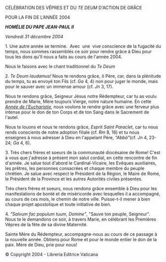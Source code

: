 CÉLÉBRATION DES VÊPRES ET DU *TE DEUM* D'ACTION DE GRÂCE

POUR LA FIN DE L’ANNÉE 2004

***HOMÉLIE DU PAPE JEAN-PAUL II***

*Vendredi 31 décembre 2004*

1. Une autre année se termine.  Avec  une  vive conscience de la fugacité du temps, nous sommes rassemblés ce soir pour rendre grâce à Dieu pour tous les dons qu'Il nous a faits au cours de l'année 2004.

Nous le faisons avec le chant traditionnel du *Te Deum*

2. *Te Deum laudamus!* Nous te rendons grâce, ô Père, car, dans la plénitude du temps, tu as envoyé ton Fils (cf. *Ga* 4, 4) non pour juger le monde, mais pour le sauver avec un immense amour (cf. *Jn* 3, 17).

Nous te rendons grâce, Seigneur Jésus notre Rédempteur, car tu as voulu prendre de Marie, Mère toujours Vierge, notre nature humaine. En cette *[Année de l'Eucharistie](http://www.vatican.va/holy_father/special_features/eucharist/index_fr.html)*, nous voulons te rendre grâce avec une ferveur plus intense pour le don de ton Corps et de ton Sang dans le Sacrement de l'autel.

Nous te louons et nous te rendons grâce, *Esprit Saint Paraclet*, car tu nous rends conscients de notre adoption filiale (cf. *Rm* 8, 16) et tu nous enseignes à nous adresser à Dieu en l'appelant Père, *"Abbà"*(cf. *Jn* 4, 23-24; *Ga* 4, 6).

3. Très chers frères et soeurs de la communauté diocésaine de Rome! C'est à vous que j'adresse à présent mon salut cordial, en cette rencontre de fin d'année. Je salue tout d'abord le Cardinal-Vicaire, les Evêques auxiliaires, les prêtres, les personnes consacrées et chaque membre du peuple chrétien. Je salue avec respect le Président de la Région, le Maire de Rome, le Président de la Province et les autres Autorités civiles présentes.

Très chers frères et soeurs, nous rendons grâce ensemble à Dieu pour les manifestations de bonté et de miséricorde avec lesquelles il a accompagné, au cours de ces mois, le chemin de notre ville. Puisse-t-il mener à bien chaque projet apostolique et toute initiative de bien.

4. *"Salvum fac populum tuum, Domine"*, "Sauve ton peuple, Seigneur". Nous te le demandons ce soir, à travers Marie, en célébrant les Premières Vêpres de la fête de sa divine Maternité.

Sainte Mère du Rédempteur, accompagne-nous au cours de ce passage à la nouvelle année. Obtiens pour Rome et pour le monde entier le don de la paix. Mère de Dieu, prie pour nous!

© Copyright 2004 - Libreria Editrice Vaticana